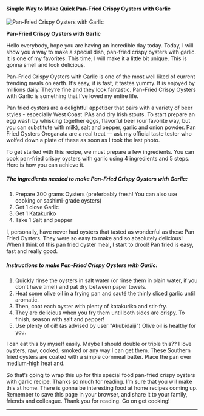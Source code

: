             

#### Simple Way to Make Quick Pan-Fried Crispy Oysters with Garlic

![Pan-Fried Crispy Oysters with Garlic](https://img-global.cpcdn.com/recipes/5293408940720128/751x532cq70/pan-fried-crispy-oysters-with-garlic-recipe-main-photo.jpg)

**Pan-Fried Crispy Oysters with Garlic**

Hello everybody, hope you are having an incredible day today. Today, I will show you a way to make a special dish, pan-fried crispy oysters with garlic. It is one of my favorites. This time, I will make it a little bit unique. This is gonna smell and look delicious.

Pan-Fried Crispy Oysters with Garlic is one of the most well liked of current trending meals on earth. It’s easy, it is fast, it tastes yummy. It is enjoyed by millions daily. They’re fine and they look fantastic. Pan-Fried Crispy Oysters with Garlic is something that I’ve loved my entire life.

Pan fried oysters are a delightful appetizer that pairs with a variety of beer styles - especially West Coast IPAs and dry Irish stouts. To start prepare an egg wash by whisking together eggs, flavorful beer (our favorite way, but you can substitute with milk), salt and pepper, garlic and onion powder. Pan Fried Oysters Oreganata are a real treat — ask my official taste tester who wolfed down a plate of these as soon as I took the last photo.

To get started with this recipe, we must prepare a few ingredients. You can cook pan-fried crispy oysters with garlic using 4 ingredients and 5 steps. Here is how you can achieve it.

##### The ingredients needed to make Pan-Fried Crispy Oysters with Garlic:

1.  Prepare 300 grams Oysters (preferbably fresh! You can also use cooking or sashimi-grade oysters)
2.  Get 1 clove Garlic
3.  Get 1 Katakuriko
4.  Take 1 Salt and pepper

I, personally, have never had oysters that tasted as wonderful as these Pan Fried Oysters. They were so easy to make and so absolutely delicious! When I think of this pan fried oyster meal, I start to drool! Pan fried is easy, fast and really good.

##### Instructions to make Pan-Fried Crispy Oysters with Garlic:

1.  Quickly rinse the oysters in salt water (or rinse them in plain water, if you don't have time!) and pat dry between paper towels.
2.  Heat some olive oil in a frying pan and sauté the thinly sliced garlic until aromatic.
3.  Then, coat each oyster with plenty of katakuriko and stir-fry.
4.  They are delicious when you fry them until both sides are crispy. To finish, season with salt and pepper!
5.  Use plenty of oil! (as advised by user "Akubidaiji") Olive oil is healthy for you.

I can eat this by myself easily. Maybe I should double or triple this?? I love oysters, raw, cooked, smoked or any way I can get them. These Southern fried oysters are coated with a simple cornmeal batter. Place the pan over medium-high heat and.

So that’s going to wrap this up for this special food pan-fried crispy oysters with garlic recipe. Thanks so much for reading. I’m sure that you will make this at home. There is gonna be interesting food at home recipes coming up. Remember to save this page in your browser, and share it to your family, friends and colleague. Thank you for reading. Go on get cooking!

* * *
